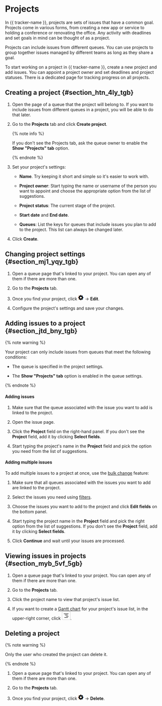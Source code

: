 # Projects

In {{ tracker-name }}, projects are sets of issues that have a common goal. Projects come in various forms, from creating a new app or service to holding a conference or renovating the office. Any activity with deadlines and set goals in mind can be thought of as a project.

Projects can include issues from different queues. You can use projects to group together issues managed by different teams as long as they share a goal.

To start working on a project in {{ tracker-name }}, create a new project and add issues. You can appoint a project owner and set deadlines and project statuses. There is a dedicated page for tracking progress on all projects.

## Creating a project {#section_htn_4ly_tgb}

1. Open the page of a queue that the project will belong to. If you want to include issues from different queues in a project, you will be able to do that later.

1. Go to the **Projects** tab and click **Create project**.

    {% note info %}

    If you don't see the Projects tab, ask the queue owner to enable the **Show "Projects" tab** option.

    {% endnote %}

1. Set your project's settings:

    - **Name**. Try keeping it short and simple so it's easier to work with.

    - **Project owner**: Start typing the name or username of the person you want to appoint and choose the appropriate option from the list of suggestions.

    - **Project status**: The current stage of the project.

    - **Start date** and **End date**.

    - **Queues**: List the keys for queues that include issues you plan to add to the project. This list can always be changed later.

1. Click **Create**.

## Changing project settings {#section_mj1_yqy_tgb}

1. Open a queue page that's linked to your project. You can open any of them if there are more than one.

1. Go to the **Projects** tab.

1. Once you find your project, click ![](../../_assets/tracker/icon-settings.png) → **Edit**.

1. Configure the project's settings and save your changes.

## Adding issues to a project {#section_jtd_bny_tgb}

{% note warning %}

Your project can only include issues from queues that meet the following conditions:

- The queue is specified in the project settings.

- The **Show "Projects" tab** option is enabled in the queue settings.

{% endnote %}

#### Adding issues

1. Make sure that the queue associated with the issue you want to add is linked to the project.

1. Open the issue page.

1. Click the **Project** field on the right-hand panel. If you don't see the **Project** field, add it by clicking **Select fields**.

1. Start typing the project's name in the **Project** field and pick the option you need from the list of suggestions.

#### Adding multiple issues

To add multiple issues to a project at once, use the [bulk change](bulk-change.md) feature:

1. Make sure that all queues associated with the issues you want to add are linked to the project.

1. Select the issues you need using [filters](../user/create-filter.md).

1. Choose the issues you want to add to the project and click **Edit fields** on the bottom panel.

1. Start typing the project name in the **Project** field and pick the right option from the list of suggestions. If you don't see the **Project** field, add it by clicking **Select fields**.

1. Click **Continue** and wait until your issues are processed.

## Viewing issues in projects {#section_myb_5vf_5gb}

1. Open a queue page that's linked to your project. You can open any of them if there are more than one.

1. Go to the **Projects** tab.

1. Click the project name to view that project's issue list.

1. If you want to create a [Gantt chart](gantt.md) for your project's issue list, in the upper-right corner, click ![](../../_assets/tracker/gantt-ico.png).

## Deleting a project

{% note warning %}

Only the user who created the project can delete it.

{% endnote %}

1. Open a queue page that's linked to your project. You can open any of them if there are more than one.

1. Go to the **Projects** tab.

1. Once you find your project, click ![](../../_assets/tracker/icon-settings.png) → **Delete**.

